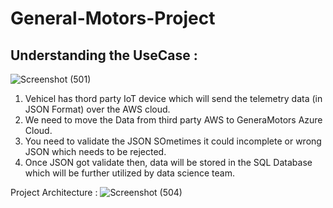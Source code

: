 # General-Motors-Project

## Understanding the UseCase :

![Screenshot (501)](https://github.com/shekharj21/shekharj21/assets/54074505/c05c2615-69b8-49f9-858b-4f068b7b64e5)

1. Vehicel has thord party IoT device which will send the telemetry data (in JSON Format) over the AWS cloud.
2. We need to move the Data from third party AWS to GeneraMotors Azure Cloud.
3. You need to validate the JSON SOmetimes it could incomplete or wrong JSON which needs to be rejected.
4. Once JSON got validate then, data will be stored in the SQL Database which will be further utilized by data science team.


Project Architecture :
![Screenshot (504)](https://github.com/shekharj21/shekharj21/assets/54074505/28e9998a-9cb4-4eda-9fba-289873de9c84)

